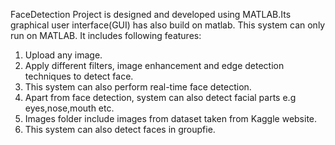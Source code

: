 FaceDetection Project is designed and developed using MATLAB.Its graphical user interface(GUI) has also build on matlab. This system can only run on MATLAB. It includes following features:
1. Upload any image.
2. Apply different filters, image enhancement and edge detection techniques to detect face.
3. This system can also perform real-time face detection.
4. Apart from face detection, system can also detect facial parts e.g eyes,nose,mouth etc.
5. Images folder include images from dataset taken from Kaggle website.
6. This system can also detect faces in groupfie.